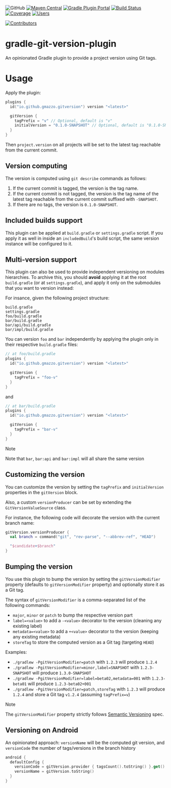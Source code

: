 ![GitHub](https://img.shields.io/github/license/gmazzo/gradle-git-version-plugin)
[![Maven Central](https://img.shields.io/maven-central/v/io.github.gmazzo.gitversion/io.github.gmazzo.gitversion.gradle.plugin)](https://central.sonatype.com/artifact/io.github.gmazzo.gitversion/io.github.gmazzo.gitversion.gradle.plugin)
[![Gradle Plugin Portal](https://img.shields.io/gradle-plugin-portal/v/io.github.gmazzo.gitversion)](https://plugins.gradle.org/plugin/io.github.gmazzo.gitversion)
[![Build Status](https://github.com/gmazzo/gradle-git-version-plugin/actions/workflows/ci-cd.yaml/badge.svg)](https://github.com/gmazzo/gradle-git-version-plugin/actions/workflows/ci-cd.yaml)
[![Coverage](https://codecov.io/gh/gmazzo/gradle-git-version-plugin/branch/main/graph/badge.svg?token=D5cDiPWvcS)](https://codecov.io/gh/gmazzo/gradle-git-version-plugin)
[![Users](https://img.shields.io/badge/users_by-Sourcegraph-purple)](https://sourcegraph.com/search?q=content:io.github.gmazzo.gitversion+-repo:github.com/gmazzo/gradle-git-version-plugin)

[![Contributors](https://contrib.rocks/image?repo=gmazzo/gradle-git-version-plugin)](https://github.com/gmazzo/gradle-git-version-plugin/graphs/contributors)

# gradle-git-version-plugin

An opinionated Gradle plugin to provide a project version using Git tags.

# Usage

Apply the plugin:

```kotlin
plugins {
  id("io.github.gmazzo.gitversion") version "<latest>"

  gitVersion {
    tagPrefix = "v" // Optional, default is "v"
    initialVersion = "0.1.0-SNAPSHOT" // Optional, default is "0.1.0-SNAPSHOT"
  }
}
```

Then `project.version` on all projects will be set to the latest tag reachable from the current commit.

## Version computing
The version is computed using `git describe` commands as follows:
1) If the current commit is tagged, the version is the tag name.
2) If the current commit is not tagged, the version is the tag name of the latest tag reachable from the current commit suffixed with `-SNAPSHOT`.
3) If there are no tags, the version is `0.1.0-SNAPSHOT`.

## Included builds support
This plugin can be applied at `build.gradle` or `settings.gradle` script.
If you apply it as well in inside an `includedBuild`'s build script, the same version instance will be configured to it.

## Multi-version support
This plugin can also be used to provide independent versioning on modules hierarchies.
To archive this, you should **avoid** applying it at the root `build.gradle` (or at `settings.gradle`), and apply it only on the submodules that you want to version instead:

For insance, given the following project structure:
```
build.gradle
settings.gradle
foo/build.gradle
bar/build.gradle
bar/api/build.gradle
bar/impl/build.gradle
```

You can version `foo` and `bar` independently by applying the plugin only in their respective `build.gradle` files:
```kotlin
// at foo/build.gradle
plugins {
  id("io.github.gmazzo.gitversion") version "<latest>"

  gitVersion {
    tagPrefix = "foo-v"
  }
}
```
and
```kotlin
// at bar/build.gradle
plugins {
  id("io.github.gmazzo.gitversion") version "<latest>"

  gitVersion {
    tagPrefix = "bar-v"
  }
}
```
> [!NOTE]
> Note that `bar`, `bar:api` and `bar:impl` will all share the same version

## Customizing the version
You can customize the version by setting the `tagPrefix` and `initialVersion` properties in the `gitVersion` block.

Also, a custom `versionProducer` can be set by extending the `GitVersionValueSource` class.

For instance, the following code will decorate the version with the current branch name:
```kotlin
gitVersion.versionProducer {
  val branch = command("git", "rev-parse", "--abbrev-ref", "HEAD")

  "$candidate+$branch"
}
```

## Bumping the version
You use this plugin to bump the version by setting the `gitVersionModifier` property (defaults to `gitVersionModifier` property)
and optionally store it as a Git tag.

The syntax of `gitVersionModifier` is a comma-separated list of the following commands:
- `major`, `minor` or `patch` to bump the respective version part
- `label=<value>` to add a `-<value>` decorator to the version (cleaning any existing label)
- `metadata=<value>` to add a `+<value>` decorator to the version (keeping any existing metadata)
- `storeTag` to store the computed version as a Git tag (targeting `HEAD`)

Examples:
- `./gradlew -PgitVersionModifier=patch` with `1.2.3` will produce `1.2.4`
- `./gradlew -PgitVersionModifier=minor,label=SNAPSHOT` with `1.2.3-SNAPSHOT` will produce `1.3.0-SNAPSHOT`
- `./gradlew -PgitVersionModifier=label=beta02,metadata=001` with `1.2.3-beta01` will produce `1.2.3-beta02+001`
- `./gradlew -PgitVersionModifier=patch,storeTag` with `1.2.3` will produce `1.2.4` and store a Git tag `v1.2.4` (assuming `tagPrefix=v`)

> [!NOTE]
> The `gitVersionModifier` property strictly follows [Semantic Versioning](https://semver.org/) spec.

## Versioning on Android
An opinionated approach: `versionName` will be the computed git version, and `versionCode` the number of tags/versions in the branch history

```kotlin
android {
  defaultConfig {
    versionCode = gitVersion.provider { tagsCount().toString() }.get().toInt()
    versionName = gitVersion.toString()
  }
}
```
